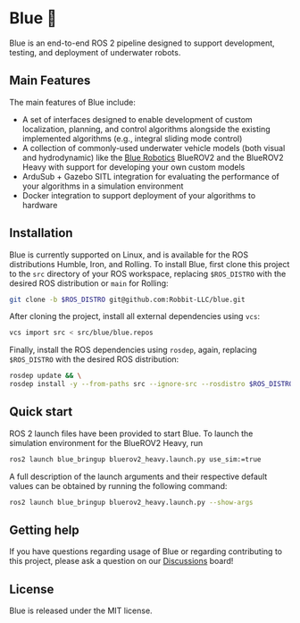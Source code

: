 # Blue :ocean:

Blue is an end-to-end ROS 2 pipeline designed to support development,
testing, and deployment of underwater robots.

## Main Features

The main features of Blue include:

- A set of interfaces designed to enable development of custom localization,
  planning, and control algorithms alongside the existing implemented algorithms
  (e.g., integral sliding mode control)
- A collection of commonly-used underwater vehicle models (both visual and
  hydrodynamic) like the [Blue Robotics](https://bluerobotics.com/) BlueROV2
  and the BlueROV2 Heavy with support for developing your own custom models
- ArduSub + Gazebo SITL integration for evaluating the performance of your
  algorithms in a simulation environment
- Docker integration to support deployment of your algorithms to hardware

## Installation

Blue is currently supported on Linux, and is available for the ROS
distributions Humble, Iron, and Rolling. To install Blue, first clone this
project to the `src` directory of your ROS workspace, replacing `$ROS_DISTRO`
with the desired ROS distribution or `main` for Rolling:

```bash
git clone -b $ROS_DISTRO git@github.com:Robbit-LLC/blue.git
```

After cloning the project, install all external dependencies using `vcs`:

```bash
vcs import src < src/blue/blue.repos
```

Finally, install the ROS dependencies using `rosdep`, again, replacing
`$ROS_DISTRO` with the desired ROS distribution:

```bash
rosdep update && \
rosdep install -y --from-paths src --ignore-src --rosdistro $ROS_DISTRO
```

## Quick start

ROS 2 launch files have been provided to start Blue. To launch the simulation
environment for the BlueROV2 Heavy, run

```bash
ros2 launch blue_bringup bluerov2_heavy.launch.py use_sim:=true
```

A full description of the launch arguments and their respective default values
can be obtained by running the following command:

```bash
ros2 launch blue_bringup bluerov2_heavy.launch.py --show-args
```

## Getting help

If you have questions regarding usage of Blue or regarding contributing to this
project, please ask a question on our [Discussions](https://github.com/Robbit-LLC/blue/discussions)
board!

## License

Blue is released under the MIT license.
